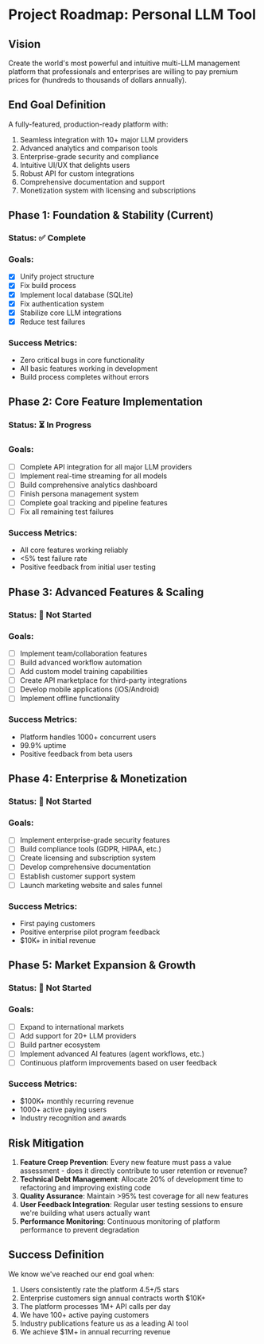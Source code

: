# Project Roadmap: Personal LLM Tool

## Vision
Create the world's most powerful and intuitive multi-LLM management platform that professionals and enterprises are willing to pay premium prices for (hundreds to thousands of dollars annually).

## End Goal Definition
A fully-featured, production-ready platform with:
1. Seamless integration with 10+ major LLM providers
2. Advanced analytics and comparison tools
3. Enterprise-grade security and compliance
4. Intuitive UI/UX that delights users
5. Robust API for custom integrations
6. Comprehensive documentation and support
7. Monetization system with licensing and subscriptions

## Phase 1: Foundation & Stability (Current)
### Status: ✅ Complete
### Goals:
- [x] Unify project structure
- [x] Fix build process
- [x] Implement local database (SQLite)
- [x] Fix authentication system
- [x] Stabilize core LLM integrations
- [x] Reduce test failures

### Success Metrics:
- Zero critical bugs in core functionality
- All basic features working in development
- Build process completes without errors

## Phase 2: Core Feature Implementation
### Status: ⏳ In Progress
### Goals:
- [ ] Complete API integration for all major LLM providers
- [ ] Implement real-time streaming for all models
- [ ] Build comprehensive analytics dashboard
- [ ] Finish persona management system
- [ ] Complete goal tracking and pipeline features
- [ ] Fix all remaining test failures

### Success Metrics:
- All core features working reliably
- <5% test failure rate
- Positive feedback from initial user testing

## Phase 3: Advanced Features & Scaling
### Status: 🚀 Not Started
### Goals:
- [ ] Implement team/collaboration features
- [ ] Build advanced workflow automation
- [ ] Add custom model training capabilities
- [ ] Create API marketplace for third-party integrations
- [ ] Develop mobile applications (iOS/Android)
- [ ] Implement offline functionality

### Success Metrics:
- Platform handles 1000+ concurrent users
- 99.9% uptime
- Positive feedback from beta users

## Phase 4: Enterprise & Monetization
### Status: 🚀 Not Started
### Goals:
- [ ] Implement enterprise-grade security features
- [ ] Build compliance tools (GDPR, HIPAA, etc.)
- [ ] Create licensing and subscription system
- [ ] Develop comprehensive documentation
- [ ] Establish customer support system
- [ ] Launch marketing website and sales funnel

### Success Metrics:
- First paying customers
- Positive enterprise pilot program feedback
- $10K+ in initial revenue

## Phase 5: Market Expansion & Growth
### Status: 🚀 Not Started
### Goals:
- [ ] Expand to international markets
- [ ] Add support for 20+ LLM providers
- [ ] Build partner ecosystem
- [ ] Implement advanced AI features (agent workflows, etc.)
- [ ] Continuous platform improvements based on user feedback

### Success Metrics:
- $100K+ monthly recurring revenue
- 1000+ active paying users
- Industry recognition and awards

## Risk Mitigation
1. **Feature Creep Prevention**: Every new feature must pass a value assessment - does it directly contribute to user retention or revenue?
2. **Technical Debt Management**: Allocate 20% of development time to refactoring and improving existing code
3. **Quality Assurance**: Maintain >95% test coverage for all new features
4. **User Feedback Integration**: Regular user testing sessions to ensure we're building what users actually want
5. **Performance Monitoring**: Continuous monitoring of platform performance to prevent degradation

## Success Definition
We know we've reached our end goal when:
1. Users consistently rate the platform 4.5+/5 stars
2. Enterprise customers sign annual contracts worth $10K+
3. The platform processes 1M+ API calls per day
4. We have 100+ active paying customers
5. Industry publications feature us as a leading AI tool
6. We achieve $1M+ in annual recurring revenue